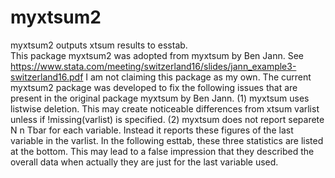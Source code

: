 # myxtsum2
myxtsum2 outputs xtsum results to esstab.  
This package myxtsum2 was adopted from myxtsum by Ben Jann.
See https://www.stata.com/meeting/switzerland16/slides/jann_example3-switzerland16.pdf
I am not claiming this package as my own.
The current myxtsum2 package was developed to fix the following issues that are present in the original package myxtsum by Ben Jann.
(1) myxtsum uses listwise deletion. This may create noticeable differences  from xtsum varlist unless if !missing(varlist) is specified. (2) myxtsum does not report separete N n Tbar for each variable. Instead it reports these figures of the last variable in the varlist. In the following esttab, these three statistics are listed at the bottom. This may lead to a false impression that they described the overall data when actually they are just for the last variable used.
